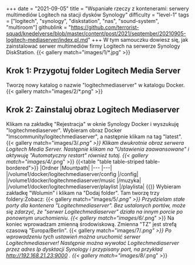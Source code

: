+++
date = "2021-09-05"
title = "Wspaniałe rzeczy z kontenerami: serwery multimediów Logitech na stacji dysków Synology"
difficulty = "level-1"
tags = ["logitech", "synology", "diskstation", "nas", "sound-system", "multiroom"]
githublink = "https://github.com/terrorist-squad/knedelverse/blob/master/content/post/2021/september/20210905-logitech-mediaserver/index.pl.md"
+++
W tym samouczku dowiesz się, jak zainstalować serwer multimediów firmy Logitech na serwerze Synology DiskStation.
{{< gallery match="images/1/*.jpg" >}}

## Krok 1: Przygotuj folder Logitech Media Server
Tworzę nowy katalog o nazwie "logitechmediaserver" w katalogu Docker.
{{< gallery match="images/2/*.png" >}}

## Krok 2: Zainstaluj obraz Logitech Mediaserver
Klikam na zakładkę "Rejestracja" w oknie Synology Docker i wyszukuję "logitechmediaserver". Wybieram obraz Docker "lmscommunity/logitechmediaserver", a następnie klikam na tag "latest".
{{< gallery match="images/3/*.png" >}}
Klikam dwukrotnie obraz serwera Logitech Media Server. Następnie klikam na "Ustawienia zaawansowane" i aktywuję "Automatyczny restart" również tutaj.
{{< gallery match="images/4/*.png" >}}
{{<table "table table-striped table-bordered">}}
|Ordner |Mountpath|
|--- |---|
|/volume1/docker/logitechmediaserver/config |/config|
|/volume1/docker/logitechmediaserver/music |/muzyka|
|/volume1/docker/logitechmediaserver/playlist |/playlista|
{{</table>}}
Wybieram zakładkę "Wolumin" i klikam na "Dodaj folder". Tam tworzę trzy foldery:Zobacz:
{{< gallery match="images/5/*.png" >}}
Przydzielam stałe porty dla kontenera "Logitechmediaserver". Bez ustalonych portów, może się zdarzyć, że "serwer Logitechmediaserver" działa na innym porcie po ponownym uruchomieniu.
{{< gallery match="images/6/*.png" >}}
Na koniec wprowadzam zmienną środowiskową. Zmienna "TZ" jest strefą czasową "Europa/Berlin".
{{< gallery match="images/7/*.png" >}}
Po wprowadzeniu tych ustawień można uruchomić serwer Logitechmediaserver! Następnie można wywołać Logitechmediaserver przez adres Ip dysktacji Synology i przypisany port, na przykład http://192.168.21.23:9000 .
{{< gallery match="images/8/*.png" >}}
